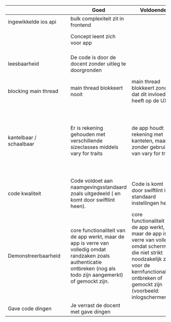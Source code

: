 |                         |   | Goed                                                                                                                                                                   | Voldoende                                                                                                                                                                                                   | KNOCK OUT                                                                                                                                     |
|-------------------------|---|------------------------------------------------------------------------------------------------------------------------------------------------------------------------|-------------------------------------------------------------------------------------------------------------------------------------------------------------------------------------------------------------|-----------------------------------------------------------------------------------------------------------------------------------------------|
| ingewikkelde ios api    |   | bulk complexiteit zit in frontend                                                                                                                                      |                                                                                                                                                                                                             | bulkcomplexiteit zit in backend                                                                                                               |
|                         |   | Concept leent zich voor app                                                                                                                                            |                                                                                                                                                                                                             | Concept had beter website kunen zijn                                                                                                          |
| leesbaarheid            |   | De code is door de docent zonder uitleg te doorgronden                                                                                                                 |                                                                                                                                                                                                             | Code is zonder uitleg niet  door de docent te doorgronden                                                                                     |
| blocking main thread    |   | main thread blokkeert nooit                                                                                                                                            | main thread blokkeert zonder dat dit invloed heeft op de UX                                                                                                                                                 | main thread blokkeert storend                                                                                                                 |
| kantelbaar / schaalbaar |   | Er is rekening gehouden met verschillende sizeclasses middels vary for traits                                                                                          | de app houdt rekening met kantelen, maar zonder gebruik van vary for traits                                                                                                                                 | Bij het kantelen van het scherm wordt geen rekening gehouden met hoe de content wordt weergegeven. Of kantelen is zonder goede reden uitgezet |
| code kwaliteit          |   | Code voldoet aan naamgevingsstandaard zoals uitgedeeld ( en komt door swiftlint heen).                                                                                 | Code is komt door swiftlint in standaard instellingen heen                                                                                                                                                  | code komt niet door swiftlint heen.                                                                                                           |
| Demonstreerbaarheid     |   | core functionaliteit van de app werkt, maar de app is verre van volledig omdat randzaken zoals authenticatie ontbreken (nog als todo zijn aangemerkt) of gemockt zijn. | core functionaliteit van de app werkt, maar de app is verre van volledig omdat schermen die niet strikt noodzakelijk zijn voor de kernfunctionaliteit ontbreken of gemockt zijn (voorbeeld: inlogschermen)  | app bevat weinig of geen kern functionaliteit                                                                                                 |
| Gave code dingen        |   | Je verrast de docent met gave dingen                                                                                                                                   |                                                                                                                                                                                                             |                                                                                                                                               |
